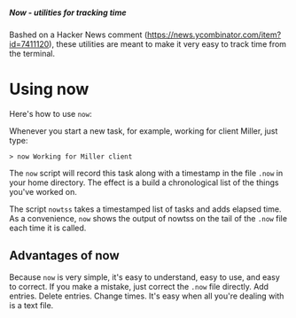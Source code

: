##### Now  - utilities for tracking time #####

Bashed on a Hacker News comment (https://news.ycombinator.com/item?id=7411120), these utilities are meant to make it very easy to track time from the terminal.

# Using now #

Here's how to use `now`:

Whenever you start a new task, for example, working for client Miller, just type:

    > now Working for Miller client

The `now` script will record this task along with a timestamp in the file `.now` in your home directory. The effect is a build a chronological list of the things you've worked on.

The script `nowtss` takes a timestamped list of tasks and adds elapsed time. As a convenience, `now` shows the output of nowtss on the tail of the `.now` file each time it is called.

## Advantages of now

Because `now` is very simple, it's easy to understand, easy to use, and easy to correct. If you make a mistake, just correct the `.now` file directly. Add entries. Delete entries. Change times. It's easy when all you're dealing with is a text file.
